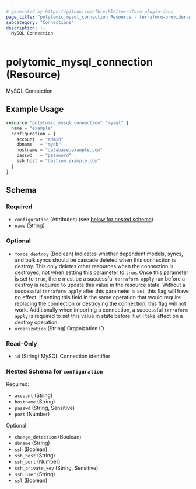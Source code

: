 ```yaml
---
# generated by https://github.com/fbreckle/terraform-plugin-docs
page_title: "polytomic_mysql_connection Resource - terraform-provider-polytomic"
subcategory: "Connections"
description: |-
  MySQL Connection
---
```


# polytomic_mysql_connection (Resource)

MySQL Connection

## Example Usage

```terraform
resource "polytomic_mysql_connection" "mysql" {
  name = "example"
  configuration = {
    account  = "admin"
    dbname   = "mydb"
    hostname = "database.example.com"
    passwd   = "password"
    ssh_host = "bastion.example.com"
  }
}
```

<!-- schema generated by tfplugindocs -->
## Schema

### Required

- `configuration` (Attributes) (see [below for nested schema](#nestedatt--configuration))
- `name` (String)

### Optional

- `force_destroy` (Boolean) Indicates whether dependent models, syncs, and bulk syncs should be cascade deleted when this connection is destroy. This only deletes other resources when the connection is destroyed, not when setting this parameter to `true`. Once this parameter is set to `true`, there must be a successful `terraform apply` run before a destroy is required to update this value in the resource state. Without a successful `terraform apply` after this parameter is set, this flag will have no effect. If setting this field in the same operation that would require replacing the connection or destroying the connection, this flag will not work. Additionally when importing a connection, a successful `terraform apply` is required to set this value in state before it will take effect on a destroy operation.
- `organization` (String) Organization ID

### Read-Only

- `id` (String) MySQL Connection identifier

<a id="nestedatt--configuration"></a>
### Nested Schema for `configuration`

Required:

- `account` (String)
- `hostname` (String)
- `passwd` (String, Sensitive)
- `port` (Number)

Optional:

- `change_detection` (Boolean)
- `dbname` (String)
- `ssh` (Boolean)
- `ssh_host` (String)
- `ssh_port` (Number)
- `ssh_private_key` (String, Sensitive)
- `ssh_user` (String)
- `ssl` (Boolean)



